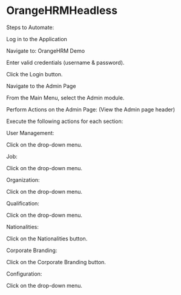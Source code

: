 # OrangeHRMHeadless
Steps to Automate:

Log in to the Application

Navigate to: OrangeHRM Demo

Enter valid credentials (username & password).

Click the Login button.

Navigate to the Admin Page

From the Main Menu, select the Admin module.

Perform Actions on the Admin Page: (View the Admin page header)

Execute the following actions for each section:

User Management:

Click on the drop-down menu.

Job:

Click on the drop-down menu.

Organization:

Click on the drop-down menu.

Qualification:

Click on the drop-down menu.

Nationalities:

Click on the Nationalities button.

Corporate Branding:

Click on the Corporate Branding button.

Configuration:

Click on the drop-down menu.
